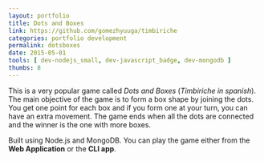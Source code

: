 ```yaml
---
layout: portfolio
title: Dots and Boxes
link: https://github.com/gomezhyuuga/timbiriche
categories: portfolio development
permalink: dotsboxes
date: 2015-05-01
tools: [ dev-nodejs_small, dev-javascript_badge, dev-mongodb ]
thumbs: 8
---
```


This is a very popular game called *Dots and Boxes* (*Timbiriche
in spanish*). The main objective of the game is to form a box shape
by joining the dots. You get one point for each box and if you form
one at your turn, you can have an extra movement.
The game ends when all the dots are connected and the winner is the
one with more boxes.

Built using Node.js and MongoDB. You can play the game either from the
**Web Application** or the **CLI app**.

